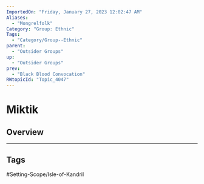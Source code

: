 ```yaml
---
ImportedOn: "Friday, January 27, 2023 12:02:47 AM"
Aliases:
  - "Mongrelfolk"
Category: "Group: Ethnic"
Tags:
  - "Category/Group--Ethnic"
parent:
  - "Outsider Groups"
up:
  - "Outsider Groups"
prev:
  - "Black Blood Convocation"
RWtopicId: "Topic_4047"
---
```

# Miktik
## Overview

---
## Tags
#Setting-Scope/Isle-of-Kandril

